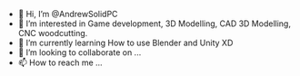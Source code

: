 - 👋 Hi, I’m @AndrewSolidPC
- 👀 I’m interested in Game development, 3D Modelling, CAD 3D Modelling, CNC woodcutting.
- 🌱 I’m currently learning How to use Blender and Unity XD
- 💞️ I’m looking to collaborate on ...
- 📫 How to reach me ...

<!---
AndrewSolidPC/AndrewSolidPC is a ✨ special ✨ repository because its `README.md` (this file) appears on your GitHub profile.
You can click the Preview link to take a look at your changes.
--->

